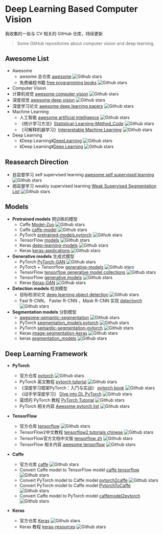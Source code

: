 # Deep Learning Based Computer Vision
我收集的一些与 CV 相关的 GitHub 仓库，持续更新
> Some GitHub repositories about computer vision and deep learning.

## Awesome List
- Awesome
  - awsome 总仓库 [awesome](https://github.com/sindresorhus/awesome)  ![Github stars](https://img.shields.io/github/stars/sindresorhus/awesome.svg)
  - 免费编程书籍 [free programming books](https://github.com/EbookFoundation/free-programming-books)  ![Github stars](https://img.shields.io/github/stars/EbookFoundation/free-programming-books.svg)
- Computer Vision
- 计算机视觉  [awesome computer vision](https://github.com/jbhuang0604/awesome-computer-vision)  ![Github stars](https://img.shields.io/github/stars/jbhuang0604/awesome-computer-vision.svg)
- 深度视觉 [awesome deep vision](https://github.com/kjw0612/awesome-deep-vision)  ![Github stars](https://img.shields.io/github/stars/kjw0612/awesome-deep-vision.svg)
- 深度学习论文 [awesome deep learning papers](https://github.com/terryum/awesome-deep-learning-papers)  ![Github stars](https://img.shields.io/github/stars/terryum/awesome-deep-learning-papers.svg)
- Machine Learning
  - 人工智能 [awesome artificial intelligence](https://github.com/owainlewis/awesome-artificial-intelligence)  ![Github stars](https://img.shields.io/github/stars/owainlewis/awesome-artificial-intelligence.svg)
  - 《统计学习方法》[Statistical-Learning-Method_Code](https://github.com/Dod-o/Statistical-Learning-Method_Code)  ![Github stars](https://img.shields.io/github/stars/Dod-o/Statistical-Learning-Method_Code.svg)
  - 《可解释机器学习》[Interpretable Machine Learning](https://github.com/MingchaoZhu/InterpretableMLBook)  ![Github stars](https://img.shields.io/github/stars/MingchaoZhu/InterpretableMLBook.svg)
- Deep Learning
  - 《Deep Learning》[DeepLearning](https://github.com/MingchaoZhu/DeepLearning)  ![Github stars](https://img.shields.io/github/stars/MingchaoZhu/DeepLearning.svg)
  - 《Deep Learning》[Deep Learning](https://github.com/janishar/mit-deep-learning-book-pdf)  ![Github stars](https://img.shields.io/github/stars/janishar/mit-deep-learning-book-pdf.svg)
## Reasearch Direction
- 自监督学习 self supervised learning [awesome self supervised learning](https://github.com/jason718/awesome-self-supervised-learning)  ![Github stars](https://img.shields.io/github/stars/jason718/awesome-self-supervised-learning.svg)
- 弱监督学习 weakly supervised learning [Weak Supervised Segmentation List](https://github.com/JackieZhangdx/WeakSupervisedSegmentationList)  ![Github stars](https://img.shields.io/github/stars/JackieZhangdx/WeakSupervisedSegmentationList.svg)

## Models
- **Pretrained models** 预训练的模型
  - Caffe  [Model-Zoo](https://github.com/BVLC/caffe/wiki/Model-Zoo)  ![Github stars](https://img.shields.io/github/stars/BVLC/caffe.svg)
  - Caffe [caffe-model](https://github.com/soeaver/caffe-model)  ![Github stars](https://img.shields.io/github/stars/soeaver/caffe-model.svg)
  - PyTorch [pretrained-models.pytorch](https://github.com/Cadene/pretrained-models.pytorch)  ![Github stars](https://img.shields.io/github/stars/Cadene/pretrained-models.pytorch.svg)
  - TensorFlow [models](https://github.com/tensorflow/models)  ![Github stars](https://img.shields.io/github/stars/tensorflow/models.svg)
  - Keras [deep-learning-models](https://github.com/fchollet/deep-learning-models)  ![Github stars](https://img.shields.io/github/stars/fchollet/deep-learning-models.svg)
  - Keras [keras-applications](https://github.com/keras-team/keras-applications)  ![Github stars](https://img.shields.io/github/stars/keras-team/keras-applications.svg)
- **Generative models** 生成式模型
  - PyTorch  [PyTorch-GAN](https://github.com/eriklindernoren/PyTorch-GAN)  ![Github stars](https://img.shields.io/github/stars/eriklindernoren/PyTorch-GAN.svg)
  - PyTorch + Tensorflow [generative-models](https://github.com/wiseodd/generative-models)  ![Github stars](https://img.shields.io/github/stars/wiseodd/generative-models.svg)
  - TensorFlow [tensorflow generative model collections](https://github.com/hwalsuklee/tensorflow-generative-model-collections)  ![Github stars](https://img.shields.io/github/stars/hwalsuklee/tensorflow-generative-model-collections.svg)
  - TensorFlow [generative models](https://github.com/wiseodd/generative-models)  ![Github stars](https://img.shields.io/github/stars/wiseodd/generative-models.svg)
  - Keras [Keras-GAN](https://github.com/eriklindernoren/Keras-GAN)  ![Github stars](https://img.shields.io/github/stars/eriklindernoren/Keras-GAN.svg)
- **Detection models** 检测模型 
  - 目标检测论文 [deep learning object detection](https://github.com/hoya012/deep_learning_object_detection)  ![Github stars](https://img.shields.io/github/stars/hoya012/deep_learning_object_detection.svg)
  - Fast R-CNN， Faster R-CNN ，Mask R-CNN 实现 [detectorch](https://github.com/ignacio-rocco/detectorch)  ![Github stars](https://img.shields.io/github/stars/ignacio-rocco/detectorch.svg)
- **Segmentation models** 分割模型
  - [awesome-semantic-segmentation](https://github.com/mrgloom/awesome-semantic-segmentation)  ![Github stars](https://img.shields.io/github/stars/mrgloom/awesome-semantic-segmentation.svg)
  - PyTorch [segmentation_models.pytorch](https://github.com/qubvel/segmentation_models.pytorch)  ![Github stars](https://img.shields.io/github/stars/qubvel/segmentation_models.pytorch.svg)
  - PyTorch [semantic-segmentation-pytorch](https://github.com/CSAILVision/semantic-segmentation-pytorch)  ![Github stars](https://img.shields.io/github/stars/CSAILVision/semantic-segmentation-pytorch.svg)
  - Keras [image-segmentation-keras](https://github.com/divamgupta/image-segmentation-keras)  ![Github stars](https://img.shields.io/github/stars/divamgupta/image-segmentation-keras.svg)
  - keras [segmentation_models](https://github.com/qubvel/segmentation_models)  ![Github stars](https://img.shields.io/github/stars/qubvel/segmentation_models.svg)

## Deep Learning Framework
- **PyTorch**
  - 官方仓库 [pytorch](https://github.com/pytorch/pytorch)  ![Github stars](https://img.shields.io/github/stars/pytorch/pytorch.svg)
  - PyTorch 英文教程 [pytorch tutorial](https://github.com/yunjey/pytorch-tutorial)  ![Github stars](https://img.shields.io/github/stars/yunjey/pytorch-tutorial.svg)
  - 《深度学习框架PyTorch：入门与实战》 [pytorch book](https://github.com/chenyuntc/pytorch-book)  ![Github stars](https://img.shields.io/github/stars/chenyuntc/pytorch-book.svg)
  - 《动手学深度学习》 [Dive into DL PyTorch](https://github.com/ShusenTang/Dive-into-DL-PyTorch)  ![Github stars](https://img.shields.io/github/stars/ShusenTang/Dive-into-DL-PyTorch.svg)
  - 莫烦的 PyTorch 教程 [PyTorch Tutorial](https://github.com/MorvanZhou/PyTorch-Tutorial)  ![Github stars](https://img.shields.io/github/stars/MorvanZhou/PyTorch-Tutorial.svg)
  - PyTorch 相关内容 [Awesome pytorch list](https://github.com/bharathgs/Awesome-pytorch-list)  ![Github stars](https://img.shields.io/github/stars/bharathgs/Awesome-pytorch-list.svg)

- **TensorFlow**
  - 官方仓库 [tensorflow](https://github.com/tensorflow/tensorflow)  ![Github stars](https://img.shields.io/github/stars/tensorflow/tensorflow.svg)
  - TensorFlow2中文教程 [tensorflow2 tutorials chinese](https://github.com/czy36mengfei/tensorflow2_tutorials_chinese)  ![Github stars](https://img.shields.io/github/stars/czy36mengfei/tensorflow2_tutorials_chinese.svg)
  - TensorFlow官方文档中文版 [tensorflow zh](https://github.com/jikexueyuanwiki/tensorflow-zh)  ![Github stars](https://img.shields.io/github/stars/jikexueyuanwiki/tensorflow-zh.svg)
  - TensorFlow 相关内容 [awesome tensorflow](https://github.com/jtoy/awesome-tensorflow)  ![Github stars](https://img.shields.io/github/stars/jtoy/awesome-tensorflow.svg)

- **Caffe**
  - 官方仓库 [caffe](https://github.com/BVLC/caffe)  ![Github stars](https://img.shields.io/github/stars/BVLC/caffe.svg)
  - Convert Caffe model to TensorFlow model [caffe tensorflow](https://github.com/ethereon/caffe-tensorflow)  ![Github stars](https://img.shields.io/github/stars/ethereon/caffe-tensorflow.svg)
  - Convert PyTorch model to Caffe model [pytorch2caffe](https://github.com/longcw/pytorch2caffe)  ![Github stars](https://img.shields.io/github/stars/longcw/pytorch2caffe.svg)
  - Convert PyTorch model to Caffe model [PytorchToCaffe](https://github.com/xxradon/PytorchToCaffe)  ![Github stars](https://img.shields.io/github/stars/xxradon/PytorchToCaffe.svg)
  - Convert Caffe model to PyTorch model [caffemodel2pytorch](https://github.com/vadimkantorov/caffemodel2pytorch)  ![Github stars](https://img.shields.io/github/stars/vadimkantorov/caffemodel2pytorch.svg)

- **Keras**
  - 官方仓库 [Keras](https://github.com/keras-team/keras)   ![Github stars](https://img.shields.io/github/stars/keras-team/keras.svg)
  - Keras 教程 [keras-resources](https://github.com/fchollet/keras-resources)  ![Github stars](https://img.shields.io/github/stars/fchollet/keras-resources.svg)





